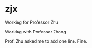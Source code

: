 # zjx

Working for Professor Zhu

Working with Professor Zhang

Prof. Zhu asked me to add one line. Fine.
